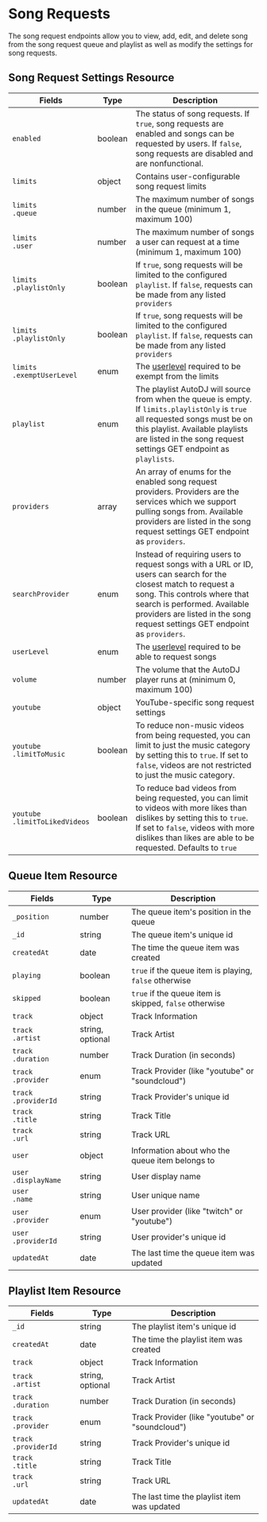 # Song Requests

The song request endpoints allow you to view, add, edit, and delete song from the song request queue and playlist as well as modify the settings for song requests.

## Song Request Settings Resource

<table>
	<thead>
		<tr>
			<th style="width: 150px;">Fields</th>
			<th>Type</th>
			<th>Description</th>
		</tr>
	</thead>
	<tbody>
		<tr>
			<td><code>enabled</code></td>
			<td>boolean</td>
			<td>The status of song requests. If <code>true</code>, song requests are enabled and songs can be requested by users. If <code>false</code>, song requests are disabled and are nonfunctional.</td>
		</tr>
		<tr>
			<td><code>limits</code></td>
			<td>object</td>
			<td>Contains user-configurable song request limits</td>
		</tr>
		<tr>
			<td><code>limits</code><br><code>.queue</code></td>
			<td>number</td>
			<td>The maximum number of songs in the queue (minimum 1, maximum 100)</td>
		</tr>
		<tr>
			<td><code>limits</code><br><code>.user</code></td>
			<td>number</td>
			<td>The maximum number of songs a user can request at a time (minimum 1, maximum 100)</td>
		</tr>
		<tr>
			<td><code>limits</code><br><code>.playlistOnly</code></td>
			<td>boolean</td>
			<td>If <code>true</code>, song requests will be limited to the configured <code>playlist</code>. If <code>false</code>, requests can be made from any listed <code>providers</code></td>
		</tr>
		<tr>
			<td><code>limits</code><br><code>.playlistOnly</code></td>
			<td>boolean</td>
			<td>If <code>true</code>, song requests will be limited to the configured <code>playlist</code>. If <code>false</code>, requests can be made from any listed <code>providers</code></td>
		</tr>
		<tr>
			<td><code>limits</code><br><code>.exemptUserLevel</code></td>
			<td>enum</td>
			<td>The <a href="#userlevels">userlevel</a> required to be exempt from the limits</td>
		</tr>
		<tr>
			<td><code>playlist</code></td>
			<td>enum</td>
			<td>The playlist AutoDJ will source from when the queue is empty. If <code>limits.playlistOnly</code> is <code>true</code> all requested songs must be on this playlist. Available playlists are listed in the song request settings GET endpoint as <code>playlists</code>.</td>
		</tr>
		<tr>
			<td><code>providers</code></td>
			<td>array</td>
			<td>An array of enums for the enabled song request providers. Providers are the services which we support pulling songs from. Available providers are listed in the song request settings GET endpoint as <code>providers</code>.</td>
		</tr>
		<tr>
			<td><code>searchProvider</code></td>
			<td>enum</td>
			<td>Instead of requiring users to request songs with a URL or ID, users can search for the closest match to request a song. This controls where that search is performed. Available providers are listed in the song request settings GET endpoint as <code>providers</code>.</td>
		</tr>
		<tr>
			<td><code>userLevel</code></td>
			<td>enum</td>
			<td>The <a href="#userlevels">userlevel</a> required to be able to request songs</td>
		</tr>
		<tr>
			<td><code>volume</code></td>
			<td>number</td>
			<td>The volume that the AutoDJ player runs at (minimum 0, maximum 100)</td>
		</tr>
		<tr>
			<td><code>youtube</code></td>
			<td>object</td>
			<td>YouTube-specific song request settings</td>
		</tr>
		<tr>
			<td><code>youtube</code><br><code>.limitToMusic</code></td>
			<td>boolean</td>
			<td>To reduce non-music videos from being requested, you can limit to just the music category by setting this to <code>true</code>. If set to <code>false</code>, videos are not restricted to just the music category.</td>
		</tr>
		<tr>
			<td><code>youtube</code><br><code>.limitToLikedVideos</code></td>
			<td>boolean</td>
			<td>To reduce bad videos from being requested, you can limit to videos with more likes than dislikes by setting this to <code>true</code>. If set to <code>false</code>, videos with more dislikes than likes are able to be requested. Defaults to <code>true</code></td>
		</tr>
	</tbody>
</table>

## Queue Item Resource

<table>
	<thead>
		<tr>
			<th style="width: 120px;">Fields</th>
			<th>Type</th>
			<th>Description</th>
		</tr>
	</thead>
	<tbody>
		<tr>
			<td><code>_position</code></td>
			<td>number</td>
			<td>The queue item's position in the queue</td>
		</tr>
		<tr>
			<td><code>_id</code></td>
			<td>string</td>
			<td>The queue item's unique id</td>
		</tr>
		<tr>
			<td><code>createdAt</code></td>
			<td>date</td>
			<td>The time the queue item was created</td>
		</tr>
		<tr>
			<td><code>playing</code></td>
			<td>boolean</td>
			<td><code>true</code> if the queue item is playing, <code>false</code> otherwise</td>
		</tr>
		<tr>
			<td><code>skipped</code></td>
			<td>boolean</td>
			<td><code>true</code> if the queue item is skipped, <code>false</code> otherwise</td>
		</tr>
		<tr>
			<td><code>track</code></td>
			<td>object</td>
			<td>Track Information</td>
		</tr>
		<tr>
			<td><code>track</code><br><code>.artist</code></td>
			<td>string, optional</td>
			<td>Track Artist</td>
		</tr>
		<tr>
			<td><code>track</code><br><code>.duration</code></td>
			<td>number</td>
			<td>Track Duration (in seconds)</td>
		</tr>
		<tr>
			<td><code>track</code><br><code>.provider</code></td>
			<td>enum</td>
			<td>Track Provider (like "youtube" or "soundcloud")</td>
		</tr>
		<tr>
			<td><code>track</code><br><code>.providerId</code></td>
			<td>string</td>
			<td>Track Provider's unique id</td>
		</tr>
		<tr>
			<td><code>track</code><br><code>.title</code></td>
			<td>string</td>
			<td>Track Title</td>
		</tr>
		<tr>
			<td><code>track</code><br><code>.url</code></td>
			<td>string</td>
			<td>Track URL</td>
		</tr>
		<tr>
			<td><code>user</code></td>
			<td>object</td>
			<td>Information about who the queue item belongs to</td>
		</tr>
		<tr>
			<td><code>user</code><br><code>.displayName</code></td>
			<td>string</td>
			<td>User display name</td>
		</tr>
		<tr>
			<td><code>user</code><br><code>.name</code></td>
			<td>string</td>
			<td>User unique name</td>
		</tr>
		<tr>
			<td><code>user</code><br><code>.provider</code></td>
			<td>enum</td>
			<td>User provider (like "twitch" or "youtube")</td>
		</tr>
		<tr>
			<td><code>user</code><br><code>.providerId</code></td>
			<td>string</td>
			<td>User provider's unique id</td>
		</tr>
		<tr>
			<td><code>updatedAt</code></td>
			<td>date</td>
			<td>The last time the queue item was updated</td>
		</tr>
	</tbody>
</table>

## Playlist Item Resource

<table>
	<thead>
		<tr>
			<th style="width: 120px;">Fields</th>
			<th>Type</th>
			<th>Description</th>
		</tr>
	</thead>
	<tbody>
		<tr>
			<td><code>_id</code></td>
			<td>string</td>
			<td>The playlist item's unique id</td>
		</tr>
		<tr>
			<td><code>createdAt</code></td>
			<td>date</td>
			<td>The time the playlist item was created</td>
		</tr>
		<tr>
			<td><code>track</code></td>
			<td>object</td>
			<td>Track Information</td>
		</tr>
		<tr>
			<td><code>track</code><br><code>.artist</code></td>
			<td>string, optional</td>
			<td>Track Artist</td>
		</tr>
		<tr>
			<td><code>track</code><br><code>.duration</code></td>
			<td>number</td>
			<td>Track Duration (in seconds)</td>
		</tr>
		<tr>
			<td><code>track</code><br><code>.provider</code></td>
			<td>enum</td>
			<td>Track Provider (like "youtube" or "soundcloud")</td>
		</tr>
		<tr>
			<td><code>track</code><br><code>.providerId</code></td>
			<td>string</td>
			<td>Track Provider's unique id</td>
		</tr>
		<tr>
			<td><code>track</code><br><code>.title</code></td>
			<td>string</td>
			<td>Track Title</td>
		</tr>
		<tr>
			<td><code>track</code><br><code>.url</code></td>
			<td>string</td>
			<td>Track URL</td>
		</tr>
		<tr>
			<td><code>updatedAt</code></td>
			<td>date</td>
			<td>The last time the playlist item was updated</td>
		</tr>
	</tbody>
</table>
